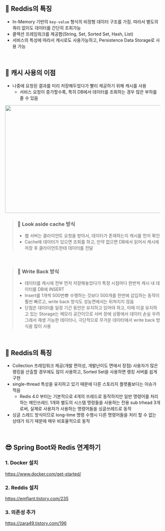 ## 🔎 Reddis의 특징 <br>
- In-Memory 기반의 `key-value` 형식의 비정형 데이터 구조를 가짐. 따라서 별도의 쿼리 없이도 데이터를 간단히 조회가능 <br>
- 콜렉션 프레임워크를 제공함(String, Set, Sorted Set, Hash, List) <br>
- 서비스의 특성에 따라서 캐시로도 사용가능하고, Persistence Data Storage로 사용 가능 <br>
<br>

## 🔎 캐시 사용의 이점 <br>
- 나중에 요청된 결과를 미리 저장해두었다가 빨리 제공하기 위해 캐시를 사용
  - 서비스 요청이 증가할수록, 특히 DB에서 데이터를 조회하는 경우 많은 부하를 줄 수 있음

<img src="https://user-images.githubusercontent.com/101084642/178697388-f21dc8f1-dfcc-4aa3-bd29-a5f82d75ab8b.png" width="600" height="350"/>

<br>

>### 📌 Look aside cache 방식<br>
>- 웹 서버는 클라이언트 요청을 받아서, 데이터가 존재하는지 캐시를 먼저 확인<br>
>- Cache에 데이터가 있으면 조회를 하고, 만약 없으면 DB에서 읽어서 캐시에 저장 후 클라이언트한테 데이터를 전달<br>

<br>

>### 📌 Write Back 방식<br>
>-  데이터를 캐시에 전부 먼저 저장해놓았다가 특정 시점마다 한번씩 캐시 내 데이터를 DB에 INSERT<br>
>- Insert를 1개씩 500번😎 수행하는 것보다 500개를 한번에 삽입하는 동작이 훨씬 빠르고, write back 방식도 성능면에서는 뒤쳐지지 않음<br>
>- 단점은 데이터를 일정 기간 동안은 유지하고 있어야 하고, 이때 이걸 유지하고 있는 Storage는 메모리 공간이므로 서버 장애 상황에서 데이터 손실 우려<br> 
>  그래서 재생 가능한 데이터나, 극단적으로 무거운 데이터에서 write back 방식을 많이 사용<br>

<br>

## 🔎 Reddis의 특징 <br>
- Collection 프레임워크 제공(개발 편의성, 개발난이도 면에서 장점) 사용자가 많은 랭킹을 산출할 경우에도 많이 사용하고, Sorted Set을 사용하면 랭킹 서버를 쉽게 구현
- single-thread 특성을 유지하고 있기 때문에 다른 스토리지 플랫폼보다는 이슈가 적음
   * Redis 4.0 부터는 기본적으로 4개의 쓰레드로 동작하지만 일반 명령어를 처리하는 메인쓰레드 1개와 별도의 시스템 명령들을 사용하는 전용 sub trhead 3개 로써,
     실제로 사용자가 사용하는 명령어들을 싱글쓰레드로 동작
- 싱글 스레드 방식이므로 long-time 명령 수행시 다른 명령어들을 처리 할 수 없는 상태가 되기 때문에 매우 비효율적으로 동작

<br>


##  😎 Spring Boot와 Redis 연계하기 <br>

### 1. Docker 설치<br>
https://www.docker.com/get-started/ <br>

### 2. Reddis 설치<br>
https://emflant.tistory.com/235 <br>


### 3. 의존성 추가 <br>
https://zara49.tistory.com/196





